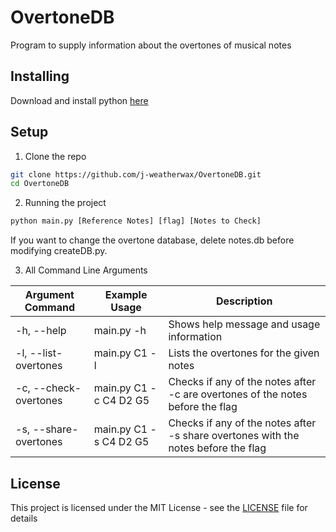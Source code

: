 # OvertoneDB

 Program to supply information about the overtones of musical notes

## Installing
Download and install python [here](https://www.python.org/downloads/)

## Setup

1. Clone the repo
```sh
git clone https://github.com/j-weatherwax/OvertoneDB.git
cd OvertoneDB
```
2. Running the project
```python
python main.py [Reference Notes] [flag] [Notes to Check]
```
If you want to change the overtone database, delete notes.db before modifying createDB.py.

3. All Command Line Arguments

|Argument Command|Example Usage|Description|
|----|----|----|
|-h, --help|main.py -h|Shows help message and usage information|
|-l, --list-overtones|main.py C1 -l|Lists the overtones for the given notes|
|-c, --check-overtones|main.py C1 -c C4 D2 G5|Checks if any of the notes after -c are overtones of the notes before the flag|
|-s, --share-overtones|main.py C1 -s C4 D2 G5|Checks if any of the notes after -s share overtones with the notes before the flag|

## License
This project is licensed under the MIT License - see the [LICENSE](LICENSE) file for details

